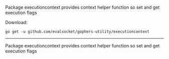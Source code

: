 Package executioncontext provides context helper function so set and get execution flags

Download:
```shell
go get -u github.com/evalsocket/gophers-utility/executioncontext
```

* * *
Package executioncontext provides context helper function so set and get execution flags
